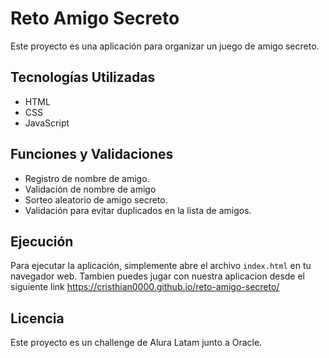 # Reto Amigo Secreto

Este proyecto es una aplicación para organizar un juego de amigo secreto.

## Tecnologías Utilizadas

- HTML
- CSS
- JavaScript

## Funciones y Validaciones

- Registro de nombre de amigo.
- Validación de nombre de amigo
- Sorteo aleatorio de amigo secreto.
- Validación para evitar duplicados en la lista de amigos.

## Ejecución

Para ejecutar la aplicación, simplemente abre el archivo `index.html` en tu navegador web.
Tambien puedes jugar con nuestra aplicacion desde el siguiente link https://cristhian0000.github.io/reto-amigo-secreto/

## Licencia

Este proyecto es un challenge de Alura Latam junto a Oracle.
